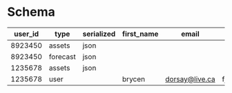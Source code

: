 # Schema

| user_id | type     | serialized | first_name | email          | jwt                   |
| ------- | -------- | ---------- | ---------- | -------------- | --------------------- |
| 8923450 | assets   | json       |            |
| 8923450 | forecast | json       |            |
| 1235678 | assets   | json       |            |
| 1235678 | user     |            | brycen     | dorsay@live.ca | fjun9c20y754802ny74m8 |
